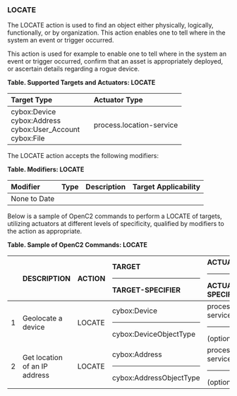 ### LOCATE
The LOCATE action is used to find an object either physically, logically, functionally, or by organization. This action enables one to tell where in the system an event or trigger occurred.

This action is used for example to enable one to tell where in the system an event or trigger occurred, confirm that an asset is appropriately deployed, or ascertain details regarding a rogue device.

**Table. Supported Targets and Actuators: LOCATE**

| Target Type |  | Actuator Type | 
| :--- | :--- | :--- | 
| cybox:Device<br>cybox:Address<br>cybox:User_Account<br>cybox:File |  | process.location-service | 

The LOCATE action accepts the following modifiers:

**Table. Modifiers: LOCATE**

| Modifier | Type | Description | Target Applicability | 
| :--- | :--- | :--- | :--- | 
| None to Date |  |  |  | 

Below is a sample of OpenC2 commands to perform a LOCATE of targets, utilizing actuators at different levels of specificity, qualified by modifiers to the action as appropriate.

**Table. Sample of OpenC2 Commands: LOCATE**

|  | DESCRIPTION | ACTION | TARGET<hr>TARGET-SPECIFIER | ACTUATOR<hr>ACTUATOR-SPECIFIER | MODIFIER | 
| :--- | :--- | :--- | :--- | :--- | :--- | 
| 1 | Geolocate a device | LOCATE | cybox:Device<hr>cybox:DeviceObjectType | process.location-service<hr>(optional) |  | 
| 2 | Get location of an IP address | LOCATE | cybox:Address<hr>cybox:AddressObjectType | process.location-service<hr>(optional) |  | 

